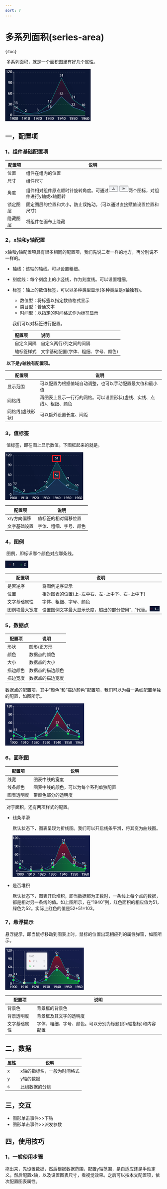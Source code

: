 ```yaml
---
sort: 7
---
```


# 多系列面积(series-area)

{:toc}

​		多系列面积，就是一个面积图里有好几个属性。

![02](.\images-series-area\02.png)

## 一，配置项

### 1，组件基础配置项

| 配置项   | 说明                                                         |
| -------- | ------------------------------------------------------------ |
| 位置     | 组件在组内的位置                                             |
| 尺寸     | 组件尺寸                                                     |
| 角度     | 组件相对组件原点顺时针旋转角度。可通过<img src=".\images-series-area\01.png" alt="01" style="zoom:65%;" />两个图标，对组件进行y轴或x轴翻转 |
| 锁定图层 | 固定图层的位置和大小，防止误拖动。（可以通过直接赋值设置位置和尺寸） |
| 隐藏图层 | 将组件在画布上隐藏                                           |

### 2，x轴和y轴配置

​		x轴和y轴配置项具有很多相同的配置项，我们先说二者一样的地方，再分别说不一样的。

- 轴线：该轴的轴线。可以设置粗细。

- 刻度线：每个刻度上的小竖线，作为刻度线。可以设置粗细。

- 标签：轴上的数值标签，可以以多种类型显示(多种类型是x轴独有)。

  - 数值型：将标签以指定数值格式显示
  - 类目型：普通文本
  - 时间型：以指定的时间格式作为标签显示

  我们可以对标签进行配置。

  | 配置项     | 说明                                 |
  | ---------- | ------------------------------------ |
  | 自定义间隔 | 自定义两行/列之间的间隔              |
  | 轴标签样式 | 文字基础配置(字体、粗细、字号、颜色) |

​		**以下是y轴独有配置项。**

| 配置项           | 说明                                                         |
| ---------------- | ------------------------------------------------------------ |
| 显示范围         | 可以配置为根据值域自动调整，也可以手动配置最大值和最小值     |
| 网格线           | 再图表上显示一行行的网格。可以设置形状(虚线、实线、点线)、粗细、颜色 |
| 网格线(虚线形状) | 可以额外设置长度、间距                                       |

### 3，值标签

​		值标签，即在图上显示数值。下图框起来的就是。

![08](.\images-series-area\08.png)

| 配置项       | 说明                   |
| ------------ | ---------------------- |
| x/y方向偏移  | 值标签的相对偏移位置   |
| 文字基础设置 | 字体、粗细、字号、颜色 |

### 4，图例

​		图例，即标识哪个颜色对应哪条线。

![03](.\images-series-area\03.png)

| 配置项         | 说明                                                         |
| -------------- | ------------------------------------------------------------ |
| 是否逆序       | 将图例逆序显示                                               |
| 位置           | 相对图表的位置(上-左中右、左-上中下、右-上中下)              |
| 文字基础属性   | 字体、粗细、字号、颜色                                       |
| 图例项最大宽度 | 设置图例文字最大显示长度，超出的部分使用“...”代替。![04](.\images-series-area\04.png) |

### 5，数据点

| 配置项   | 说明             |
| -------- | ---------------- |
| 形状     | 圆形/正方形      |
| 颜色     | 数据点的颜色     |
| 大小     | 数据点的大小     |
| 描边颜色 | 数据点的描边颜色 |
| 描边宽度 | 数据点的描边宽度 |

​		数据点的配置项，其中“颜色”和“描边颜色”配置项，我们可以为每一条线配置单独的配置，如图所示。

![05](.\images-series-area\05.png)

### 6，面积图

| 配置项     | 说明                                   |
| ---------- | -------------------------------------- |
| 线宽       | 图表中线的宽度                         |
| 线条颜色   | 图表中线的颜色，可以为每个系列单独配置 |
| 图表透明度 | 带颜色部分的透明度                     |

​		对于面积，还有两项样式的配置。

- 线条平滑

  默认状态下，图表呈现为折线图。我们可以开启线条平滑，将其变为曲线图。

  ![06](.\images-series-area\06.png)

- 是否堆积

  默认状态下，图表开启堆积，即当数据都为正数时，一条线上每个点的数据，都是相对另一条线的值。如上图所示，在“1940”列，红色面积的相应值为51，绿色为52。实际上红色的值是52+51=103。

### 7，悬浮提示

​		悬浮提示，即当鼠标移动到图表上时，鼠标的位置出现相应列的属性弹窗，如图所示。

![07](.\images-series-area\07.png)

| 配置项       | 说明                                                        |
| ------------ | ----------------------------------------------------------- |
| 背景色       | 背景框的背景色                                              |
| 背景透明度   | 背景框及其文字的透明度                                      |
| 文字基础属性 | 字体、粗细、字号、颜色。可以分别为标题(即x轴指标)和内容配置 |

## 二，数据

| 属性 | 说明                        |
| ---- | --------------------------- |
| x    | x轴的指标名，一般为时间格式 |
| y    | y轴的数据                   |
| s    | 此组数据的分组              |

## 三，交互

- 图形单击事件>>下钻
- 图形单击事件>>派发参数

## 四，使用技巧

### 1，一般使用步骤

​		拖出来，先设置数据，然后根据数据范围，配置y轴范围，是自适应还是手动定义。然后配置x轴，以及设置图表尺寸，看视觉效果。之后可以按本文配置项，依次配置图表属性。